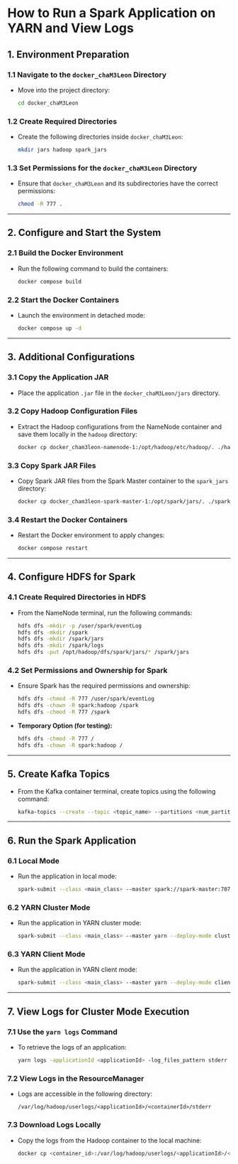 # How to Run a Spark Application on YARN and View Logs

## 1. Environment Preparation

### 1.1 Navigate to the `docker_chaM3Leon` Directory
   - Move into the project directory:  
     ```bash
     cd docker_chaM3Leon
     ```

### 1.2 Create Required Directories
   - Create the following directories inside `docker_chaM3Leon`:  
     ```bash
     mkdir jars hadoop spark_jars
     ```

### 1.3 Set Permissions for the `docker_chaM3Leon` Directory
   - Ensure that `docker_chaM3Leon` and its subdirectories have the correct permissions:  
     ```bash
     chmod -R 777 .
     ```

---

## 2. Configure and Start the System

### 2.1 Build the Docker Environment
   - Run the following command to build the containers:  
     ```bash
     docker compose build
     ```

### 2.2 Start the Docker Containers
   - Launch the environment in detached mode:  
     ```bash
     docker compose up -d
     ```

---

## 3. Additional Configurations

### 3.1 Copy the Application JAR
   - Place the application `.jar` file in the `docker_chaM3Leon/jars` directory.

### 3.2 Copy Hadoop Configuration Files
   - Extract the Hadoop configurations from the NameNode container and save them locally in the `hadoop` directory:  
     ```bash
     docker cp docker_cham3leon-namenode-1:/opt/hadoop/etc/hadoop/. ./hadoop
     ```

### 3.3 Copy Spark JAR Files
   - Copy Spark JAR files from the Spark Master container to the `spark_jars` directory:  
     ```bash
     docker cp docker_cham3leon-spark-master-1:/opt/spark/jars/. ./spark_jars
     ```

### 3.4 Restart the Docker Containers
   - Restart the Docker environment to apply changes:  
     ```bash
     docker compose restart
     ```

---

## 4. Configure HDFS for Spark

### 4.1 Create Required Directories in HDFS
   - From the NameNode terminal, run the following commands:  
     ```bash
     hdfs dfs -mkdir -p /user/spark/eventLog
     hdfs dfs -mkdir /spark
     hdfs dfs -mkdir /spark/jars
     hdfs dfs -mkdir /spark/logs
     hdfs dfs -put /opt/hadoop/dfs/spark/jars/* /spark/jars
     ```

### 4.2 Set Permissions and Ownership for Spark
   - Ensure Spark has the required permissions and ownership:  
     ```bash
     hdfs dfs -chmod -R 777 /user/spark/eventLog
     hdfs dfs -chown -R spark:hadoop /spark
     hdfs dfs -chmod -R 777 /spark
     ```
   - **Temporary Option (for testing):**  
     ```bash
     hdfs dfs -chmod -R 777 /
     hdfs dfs -chown -R spark:hadoop /
     ```

---

## 5. Create Kafka Topics
   - From the Kafka container terminal, create topics using the following command:  
     ```bash
     kafka-topics --create --topic <topic_name> --partitions <num_partitions> --replication-factor <replication_factor> --bootstrap-server kafka1:19092
     ```

---

## 6. Run the Spark Application

### 6.1 Local Mode
   - Run the application in local mode:  
     ```bash
     spark-submit --class <main_class> --master spark://spark-master:7077 ./extra_jars/<application_name>.jar
     ```

### 6.2 YARN Cluster Mode
   - Run the application in YARN cluster mode:  
     ```bash
     spark-submit --class <main_class> --master yarn --deploy-mode cluster ./extra_jars/<application_name>.jar
     ```

### 6.3 YARN Client Mode
   - Run the application in YARN client mode:  
     ```bash
     spark-submit --class <main_class> --master yarn --deploy-mode client ./extra_jars/<application_name>.jar
     ```

---

## 7. View Logs for Cluster Mode Execution

### 7.1 Use the `yarn logs` Command
   - To retrieve the logs of an application:  
     ```bash
     yarn logs -applicationId <applicationId> -log_files_pattern stderr
     ```

### 7.2 View Logs in the ResourceManager
   - Logs are accessible in the following directory:  
     ```
     /var/log/hadoop/userlogs/<applicationId>/<containerId>/stderr
     ```

### 7.3 Download Logs Locally
   - Copy the logs from the Hadoop container to the local machine:  
     ```bash
     docker cp <container_id>:/var/log/hadoop/userlogs/<applicationId>/<containerId>/stderr ./local_dir
     ```
